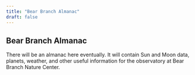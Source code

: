 ```yaml
---
title: "Bear Branch Almanac"
draft: false
---
```


## Bear Branch Almanac

There will be an almanac here eventually. It will contain Sun and Moon data, planets, weather, and other useful information for the observatory at Bear Branch Nature Center.
